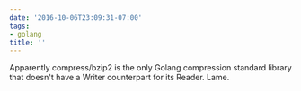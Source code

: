 ```yaml
---
date: '2016-10-06T23:09:31-07:00'
tags:
- golang
title: ''
---
```


Apparently compress/bzip2 is the only Golang compression standard library that doesn't have a Writer counterpart for its Reader. Lame.
